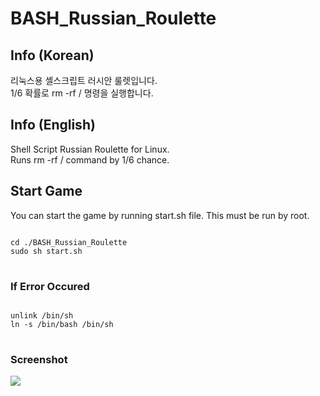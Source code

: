 # BASH_Russian_Roulette

## Info (Korean)

리눅스용 셸스크립트 러시안 룰렛입니다. <br>
1/6 확률로 rm -rf / 명령을 실행합니다.

## Info (English)

Shell Script Russian Roulette for Linux. <br>
Runs rm -rf / command by 1/6 chance.

## Start Game

You can start the game by running start.sh file.
This must be run by root.

<pre>
<code>
cd ./BASH_Russian_Roulette
sudo sh start.sh
</code>
</pre>

### If Error Occured 

<pre>
<code>
unlink /bin/sh
ln -s /bin/bash /bin/sh
</code>
</pre>

### Screenshot

<img src = "https://user-images.githubusercontent.com/75349747/112252832-12ebd200-8ca1-11eb-93d3-1c4316515404.PNG">
